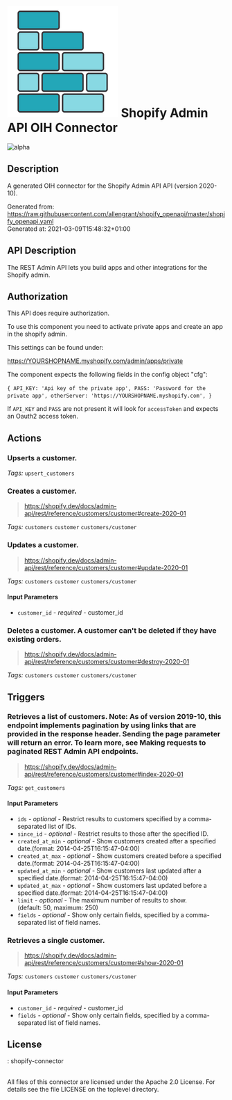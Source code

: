# ![LOGO](logo.png) Shopify Admin API OIH Connector

![alpha](https://img.shields.io/badge/Status-Alpha-yellow.svg)

## Description

A generated OIH connector for the Shopify Admin API API (version 2020-10).

Generated from: https://raw.githubusercontent.com/allengrant/shopify_openapi/master/shopify_openapi.yaml<br/>
Generated at: 2021-03-09T15:48:32+01:00

## API Description

The REST Admin API lets you build apps and other integrations for the Shopify admin.<br/>

## Authorization

This API does require authorization.

To use this component you need to activate private apps and create an app in the shopify admin.

This settings can be found under:

https://YOURSHOPNAME.myshopify.com/admin/apps/private

The component expects the following fields in the config object "cfg":

`
{
  API_KEY: 'Api key of the private app',
  PASS: 'Password for the private app',
  otherServer: 'https://YOURSHOPNAME.myshopify.com',
}
`

If `API_KEY` and `PASS` are not present it will look for `accessToken` and expects an Oauth2 access token.


## Actions

### Upserts a customer.

*Tags:* `upsert_customers`

### Creates a customer.
> https://shopify.dev/docs/admin-api/rest/reference/customers/customer#create-2020-01<br/>

*Tags:* `customers` `customer` `customers/customer`

### Updates a customer.
> https://shopify.dev/docs/admin-api/rest/reference/customers/customer#update-2020-01<br/>

*Tags:* `customers` `customer` `customers/customer`

#### Input Parameters
* `customer_id` - _required_ - customer_id<br/>

### Deletes a customer. A customer can't be deleted if they have existing orders.
> https://shopify.dev/docs/admin-api/rest/reference/customers/customer#destroy-2020-01<br/>

*Tags:* `customers` `customer` `customers/customer`

## Triggers


### Retrieves a list of customers. Note: As of version 2019-10, this endpoint implements pagination by using links that are provided in the response header. Sending the page parameter will return an error. To learn more, see Making requests to paginated REST Admin API endpoints.
> https://shopify.dev/docs/admin-api/rest/reference/customers/customer#index-2020-01<br/>

*Tags:* `get_customers`

#### Input Parameters
* `ids` - _optional_ - Restrict results to customers specified by a comma-separated list of IDs.<br/>
* `since_id` - _optional_ - Restrict results to those after the specified ID.<br/>
* `created_at_min` - _optional_ - Show customers created after a specified date.(format: 2014-04-25T16:15:47-04:00)<br/>
* `created_at_max` - _optional_ - Show customers created before a specified date.(format: 2014-04-25T16:15:47-04:00)<br/>
* `updated_at_min` - _optional_ - Show customers last updated after a specified date.(format: 2014-04-25T16:15:47-04:00)<br/>
* `updated_at_max` - _optional_ - Show customers last updated before a specified date.(format: 2014-04-25T16:15:47-04:00)<br/>
* `limit` - _optional_ - The maximum number of results to show.<br/>
                  (default: 50, maximum: 250)<br/>
* `fields` - _optional_ - Show only certain fields, specified by a comma-separated list of field names.<br/>

### Retrieves a single customer.
> https://shopify.dev/docs/admin-api/rest/reference/customers/customer#show-2020-01<br/>

*Tags:* `customers` `customer` `customers/customer`

#### Input Parameters
* `customer_id` - _required_ - customer_id<br/>
* `fields` - _optional_ - Show only certain fields, specified by a comma-separated list of field names.<br/>


## License

: shopify-connector<br/>
                    <br/>

All files of this connector are licensed under the Apache 2.0 License. For details
see the file LICENSE on the toplevel directory.
